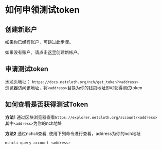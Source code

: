 # 如何申领测试token

## 创建新账户

如果你已经有账户，可跳过此步骤。

如果没有账户，请点击[这里](../software/nchcli.md#创建新地址)创建新帐户。

## 申请测试token

水龙头地址： ```https://docs.netcloth.org/nch/get_token?<address>```  
浏览器访问该地址，将```<address>```替换为你的钱包地址即可获得测试token

## 如何查看是否获得测试Token

**方法1** 通过区块浏览器查看```https://explorer.netcloth.org/account/<address>``` 其中```<address>```为你的nch地址

**方法2** 通过nchcli查看, 使用下列命令进行查看，address为你的nch地址

```bash
nchcli query account <address>
```